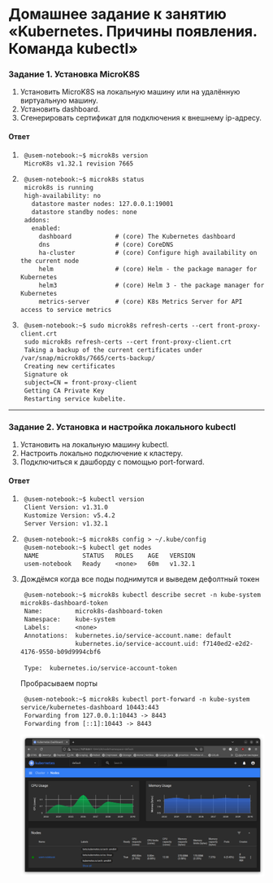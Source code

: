 # Домашнее задание к занятию «Kubernetes. Причины появления. Команда kubectl»

### Задание 1. Установка MicroK8S

1. Установить MicroK8S на локальную машину или на удалённую виртуальную машину.
2. Установить dashboard.
3. Сгенерировать сертификат для подключения к внешнему ip-адресу.

#### Ответ

1.      @usem-notebook:~$ microk8s version
        MicroK8s v1.32.1 revision 7665
2.      @usem-notebook:~$ microk8s status
        microk8s is running
        high-availability: no
          datastore master nodes: 127.0.0.1:19001
          datastore standby nodes: none
        addons:
          enabled:
            dashboard            # (core) The Kubernetes dashboard
            dns                  # (core) CoreDNS
            ha-cluster           # (core) Configure high availability on the current node
            helm                 # (core) Helm - the package manager for Kubernetes
            helm3                # (core) Helm 3 - the package manager for Kubernetes
            metrics-server       # (core) K8s Metrics Server for API access to service metrics
3. 
        @usem-notebook:~$ sudo microk8s refresh-certs --cert front-proxy-client.crt
        sudo microk8s refresh-certs --cert front-proxy-client.crt
        Taking a backup of the current certificates under /var/snap/microk8s/7665/certs-backup/
        Creating new certificates
        Signature ok
        subject=CN = front-proxy-client
        Getting CA Private Key
        Restarting service kubelite.

---

### Задание 2. Установка и настройка локального kubectl
1. Установить на локальную машину kubectl.
2. Настроить локально подключение к кластеру.
3. Подключиться к дашборду с помощью port-forward.

#### Ответ

1.      @usem-notebook:~$ kubectl version 
        Client Version: v1.31.0
        Kustomize Version: v5.4.2
        Server Version: v1.32.1

2.      @usem-notebook:~$ microk8s config > ~/.kube/config
        @usem-notebook:~$ kubectl get nodes
        NAME            STATUS   ROLES    AGE   VERSION
        usem-notebook   Ready    <none>   60m   v1.32.1

3. Дождёмся когда все поды поднимутся и выведем дефолтный токен
        
        @usem-notebook:~$ microk8s kubectl describe secret -n kube-system microk8s-dashboard-token
        Name:         microk8s-dashboard-token
        Namespace:    kube-system
        Labels:       <none>
        Annotations:  kubernetes.io/service-account.name: default
                      kubernetes.io/service-account.uid: f7140ed2-e2d2-4176-9550-b09d9994cbf6

        Type:  kubernetes.io/service-account-token

    Пробрасываем порты

        @usem-notebook:~$ microk8s kubectl port-forward -n kube-system service/kubernetes-dashboard 10443:443
        Forwarding from 127.0.0.1:10443 -> 8443
        Forwarding from [::1]:10443 -> 8443

    !["dashboard"](./images/1.png)